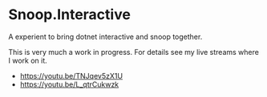 # Snoop.Interactive
A experient to bring dotnet interactive and snoop together.

This is very much a work in progress. For details see my live streams where I work on it.
- https://youtu.be/TNJqev5zX1U
- https://youtu.be/L_qtrCukwzk
